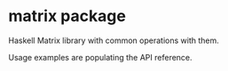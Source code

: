 # matrix package #

Haskell Matrix library with common operations with them.

Usage examples are populating the API reference.
